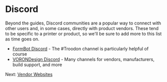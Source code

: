 # Discord
Beyond the guides, Discord communities are a popular way to connect with other users and, in some cases, directly with product vendors. These tend to be specific to a printer or product, so we'll be sure to add more to this list as time goes on.

- [FormBot Discord](https://discord.gg/spAGFK2PnN) - The #Troodon channel is particularly helpful of course
- [VORONDesign Discord](https://discord.gg/voron) - Many channels for vendors, manufacturers, build support, and more

Next: [Vendor Websites](https://github.com/500Foods/WelcomeToTroodon/blob/main/docs/level_0/vendors.md)

